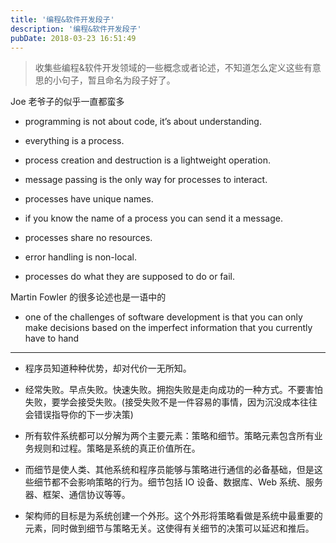 ```yaml
---
title: '编程&软件开发段子'
description: '编程&软件开发段子'
pubDate: 2018-03-23 16:51:49
---
```


> 收集些编程&软件开发领域的一些概念或者论述，不知道怎么定义这些有意思的小句子，暂且命名为段子好了。

Joe 老爷子的似乎一直都蛮多

- programming is not about code, it’s about understanding.

- everything is a process.

- process creation and destruction is a lightweight operation.

- message passing is the only way for processes to interact.

- processes have unique names.

- if you know the name of a process you can send it a message.

- processes share no resources.

- error handling is non-local.

- processes do what they are supposed to do or fail.

Martin Fowler 的很多论述也是一语中的

- one of the challenges of software development is that you can only make decisions based on the imperfect information that you currently have to hand

---

- 程序员知道种种优势，却对代价一无所知。

- 经常失败。早点失败。快速失败。拥抱失败是走向成功的一种方式。不要害怕失败，要学会接受失败。(接受失败不是一件容易的事情，因为沉没成本往往会错误指导你的下一步决策)

- 所有软件系统都可以分解为两个主要元素：策略和细节。策略元素包含所有业务规则和过程。策略是系统的真正价值所在。

- 而细节是使人类、其他系统和程序员能够与策略进行通信的必备基础，但是这些细节都不会影响策略的行为。细节包括 IO 设备、数据库、Web 系统、服务器、框架、通信协议等等。

- 架构师的目标是为系统创建一个外形。这个外形将策略看做是系统中最重要的元素，同时做到细节与策略无关。这使得有关细节的决策可以延迟和推后。
